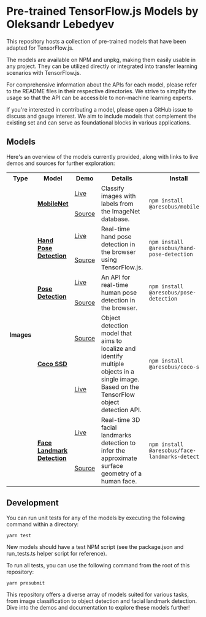# Pre-trained TensorFlow.js Models by Oleksandr Lebedyev

This repository hosts a collection of pre-trained models that have been adapted for TensorFlow.js.

The models are available on NPM and unpkg, making them easily usable in any project. They can be utilized directly or integrated into transfer learning scenarios with TensorFlow.js.

For comprehensive information about the APIs for each model, please refer to the README files in their respective directories. We strive to simplify the usage so that the API can be accessible to non-machine learning experts.

If you're interested in contributing a model, please open a GitHub issue to discuss and gauge interest. We aim to include models that complement the existing set and can serve as foundational blocks in various applications.

## Models

Here's an overview of the models currently provided, along with links to live demos and sources for further exploration:

<table style="max-width:100%;table-layout:auto;">
  <tr style="text-align:center;">
    <th>Type</th>
    <th>Model</th>
    <th>Demo</th>
    <th>Details</th>
    <th>Install</th>
  </tr>
  <!-- Images -->
  <tr>
    <td rowspan="12"><b>Images</b></td>
    <td rowspan="2"><b><a href="https://github.com/aresobus/lightweight-models/mobilenet">MobileNet</a></b></td>
    <td><a href="https://storage.googleapis.com/tfjs-models/demos/mobilenet/index.html">Live</a></td>
    <td rowspan="2">Classify images with labels from the ImageNet database.</td>
    <td rowspan="2"><code>npm install @aresobus/mobilenet</code></td>
  </tr>
  <tr>
    <td><a href="https://github.com/aresobus/lightweight-models/mobilenet/demo">Source</a></td>
  </tr>
  <!-- Hand -->
  <tr>
    <td rowspan="2"><b><a href="https://github.com/aresobus/aresobus-lightweight-models/hand-pose-detection">Hand Pose Detection</a></b></td>
    <td><a href="https://storage.googleapis.com/tfjs-models/demos/hand-pose-detection/index.html?model=mediapipe_hands">Live</a></td>
    <td rowspan="2">Real-time hand pose detection in the browser using TensorFlow.js.</td>
    <td rowspan="2"><code>npm install @aresobus/hand-pose-detection</code></td>
  </tr>
  <tr>
    <td><a href="https://github.com/aresobus/lightweight-models/hand-pose-detection/demo">Source</a></td>
  </tr>
  <!-- Pose -->
  <tr>
    <td rowspan="2"><b><a href="https://github.com/aresobus/lightweight-models/pose-detection">Pose Detection</a></b></td>
    <td><a href="https://storage.googleapis.com/tfjs-models/demos/pose-detection/index.html?model=movenet">Live</a></td>
    <td rowspan="2">An API for real-time human pose detection in the browser.</td>
    <td rowspan="2"><code>npm install @aresobus/pose-detection</code></td>
  </tr>
  <tr>
    <td><a href="https://github.com/aresobus/lightweight-models/pose-detection/demo">Source</a></td>
  </tr>
  <!-- Coco SSD -->
  <tr>
    <td rowspan="2"><b><a href="https://github.com/aresobus/lightweight-models/coco-ssd">Coco SSD</a></b></td>
    <td><a href="./coco-ssd/demo">Source</a></td>
    <td rowspan="2">Object detection model that aims to localize and identify multiple objects in a single image. Based on the TensorFlow object detection API.</td>
    <td rowspan="2"><code>npm install @aresobus/coco-ssd</code></td>
  </tr>
  <tr>
    <td><a href="https://github.com/aresobus/lightweight-models/coco-ssd/demo/index.html">Live</a></td>
  </tr>
  <!-- Face Landmark Detection -->
  <tr>
    <td rowspan="2"><b><a href="https://github.com/aresobus/lightweight-models/face-landmarks-detection">Face Landmark Detection</a></b></td>
    <td><a href="https://storage.googleapis.com/tfjs-models/demos/face-landmarks-detection/index.html?model=mediapipe_face_mesh">Live</a></td>
    <td rowspan="2">Real-time 3D facial landmarks detection to infer the approximate surface geometry of a human face.</td>
    <td rowspan="2"><code>npm install @aresobus/face-landmarks-detection</code></td>
  </tr>
  <tr>
    <td><a href="https://github.com/aresobus/lightweight-models/face-landmarks-detection/demos">Source</a></td>
  </tr>
</table>

## Development

You can run unit tests for any of the models by executing the following command within a directory:

```
yarn test
```

New models should have a test NPM script (see the package.json and run_tests.ts helper script for reference).

To run all tests, you can use the following command from the root of this repository:

```
yarn presubmit
```

This repository offers a diverse array of models suited for various tasks, from image classification to object detection and facial landmark detection. Dive into the demos and documentation to explore these models further!
